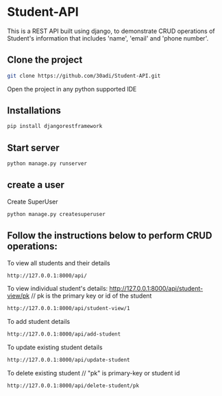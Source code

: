# Student-API

This is a REST API built using django, to demonstrate CRUD operations of Student's information that includes 'name', 'email' and 'phone number'.

## Clone the project

```bash
git clone https://github.com/30adi/Student-API.git
```

Open the project in any python supported IDE

## Installations
```bash
pip install djangorestframework
```
## Start server
```bash
python manage.py runserver
```
## create a user
Create SuperUser
```bash
python manage.py createsuperuser
```

## Follow the instructions below to perform CRUD operations:

To view all students and their details
```bash
http://127.0.0.1:8000/api/
```
To view individual student's details:
http://127.0.0.1:8000/api/student-view/pk 
// pk is the primary key or id of the student
```bash
http://127.0.0.1:8000/api/student-view/1
```
To add student details
```bash
http://127.0.0.1:8000/api/add-student
```
To update existing student details
```bash
http://127.0.0.1:8000/api/update-student
```
To delete existing student // "pk" is primary-key or student id
```bash
http://127.0.0.1:8000/api/delete-student/pk
```


